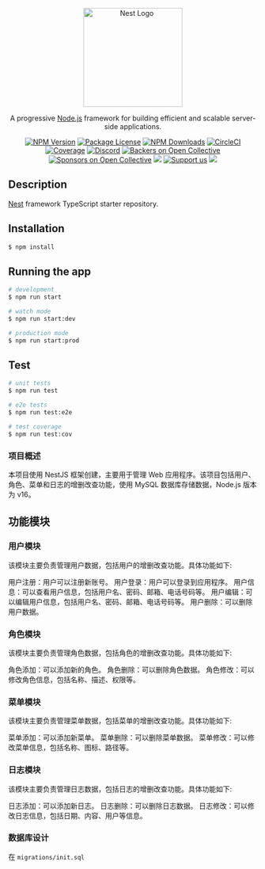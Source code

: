 <p align="center">
  <a href="http://nestjs.com/" target="blank"><img src="https://nestjs.com/img/logo-small.svg" width="200" alt="Nest Logo" /></a>
</p>

[circleci-image]: https://img.shields.io/circleci/build/github/nestjs/nest/master?token=abc123def456
[circleci-url]: https://circleci.com/gh/nestjs/nest

  <p align="center">A progressive <a href="http://nodejs.org" target="_blank">Node.js</a> framework for building efficient and scalable server-side applications.</p>
    <p align="center">
<a href="https://www.npmjs.com/~nestjscore" target="_blank"><img src="https://img.shields.io/npm/v/@nestjs/core.svg" alt="NPM Version" /></a>
<a href="https://www.npmjs.com/~nestjscore" target="_blank"><img src="https://img.shields.io/npm/l/@nestjs/core.svg" alt="Package License" /></a>
<a href="https://www.npmjs.com/~nestjscore" target="_blank"><img src="https://img.shields.io/npm/dm/@nestjs/common.svg" alt="NPM Downloads" /></a>
<a href="https://circleci.com/gh/nestjs/nest" target="_blank"><img src="https://img.shields.io/circleci/build/github/nestjs/nest/master" alt="CircleCI" /></a>
<a href="https://coveralls.io/github/nestjs/nest?branch=master" target="_blank"><img src="https://coveralls.io/repos/github/nestjs/nest/badge.svg?branch=master#9" alt="Coverage" /></a>
<a href="https://discord.gg/G7Qnnhy" target="_blank"><img src="https://img.shields.io/badge/discord-online-brightgreen.svg" alt="Discord"/></a>
<a href="https://opencollective.com/nest#backer" target="_blank"><img src="https://opencollective.com/nest/backers/badge.svg" alt="Backers on Open Collective" /></a>
<a href="https://opencollective.com/nest#sponsor" target="_blank"><img src="https://opencollective.com/nest/sponsors/badge.svg" alt="Sponsors on Open Collective" /></a>
  <a href="https://paypal.me/kamilmysliwiec" target="_blank"><img src="https://img.shields.io/badge/Donate-PayPal-ff3f59.svg"/></a>
    <a href="https://opencollective.com/nest#sponsor"  target="_blank"><img src="https://img.shields.io/badge/Support%20us-Open%20Collective-41B883.svg" alt="Support us"></a>
  <a href="https://twitter.com/nestframework" target="_blank"><img src="https://img.shields.io/twitter/follow/nestframework.svg?style=social&label=Follow"></a>
</p>
  <!--[![Backers on Open Collective](https://opencollective.com/nest/backers/badge.svg)](https://opencollective.com/nest#backer)
  [![Sponsors on Open Collective](https://opencollective.com/nest/sponsors/badge.svg)](https://opencollective.com/nest#sponsor)-->

## Description

[Nest](https://github.com/nestjs/nest) framework TypeScript starter repository.

## Installation

```bash
$ npm install
```

## Running the app

```bash
# development
$ npm run start

# watch mode
$ npm run start:dev

# production mode
$ npm run start:prod
```

## Test

```bash
# unit tests
$ npm run test

# e2e tests
$ npm run test:e2e

# test coverage
$ npm run test:cov
```
### 项目概述
本项目使用 NestJS 框架创建，主要用于管理 Web 应用程序。该项目包括用户、角色、菜单和日志的增删改查功能，使用 MySQL 数据库存储数据，Node.js 版本为 v16。

## 功能模块
### 用户模块
该模块主要负责管理用户数据，包括用户的增删改查功能。具体功能如下:

用户注册：用户可以注册新账号。
用户登录：用户可以登录到应用程序。
用户信息：可以查看用户信息，包括用户名、密码、邮箱、电话号码等。
用户编辑：可以编辑用户信息，包括用户名、密码、邮箱、电话号码等。
用户删除：可以删除用户数据。
### 角色模块
该模块主要负责管理角色数据，包括角色的增删改查功能。具体功能如下:

角色添加：可以添加新的角色。
角色删除：可以删除角色数据。
角色修改：可以修改角色信息，包括名称、描述、权限等。
### 菜单模块
该模块主要负责管理菜单数据，包括菜单的增删改查功能。具体功能如下:

菜单添加：可以添加新菜单。
菜单删除：可以删除菜单数据。
菜单修改：可以修改菜单信息，包括名称、图标、路径等。
### 日志模块
该模块主要负责管理日志数据，包括日志的增删改查功能。具体功能如下:

日志添加：可以添加新日志。
日志删除：可以删除日志数据。
日志修改：可以修改日志信息，包括日期、内容、用户等信息。
### 数据库设计
在 `migrations/init.sql`